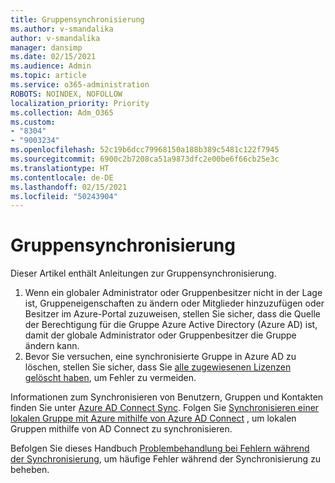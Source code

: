 ```yaml
---
title: Gruppensynchronisierung
ms.author: v-smandalika
author: v-smandalika
manager: dansimp
ms.date: 02/15/2021
ms.audience: Admin
ms.topic: article
ms.service: o365-administration
ROBOTS: NOINDEX, NOFOLLOW
localization_priority: Priority
ms.collection: Adm_O365
ms.custom:
- "8304"
- "9003234"
ms.openlocfilehash: 52c19b6dcc79968150a188b389c5481c122f7945
ms.sourcegitcommit: 6900c2b7208ca51a9873dfc2e00be6f66cb25e3c
ms.translationtype: HT
ms.contentlocale: de-DE
ms.lasthandoff: 02/15/2021
ms.locfileid: "50243904"
---
```

# <a name="group-sync"></a>Gruppensynchronisierung

Dieser Artikel enthält Anleitungen zur Gruppensynchronisierung.

1. Wenn ein globaler Administrator oder Gruppenbesitzer nicht in der Lage ist, Gruppeneigenschaften zu ändern oder Mitglieder hinzuzufügen oder Besitzer im Azure-Portal zuzuweisen, stellen Sie sicher, dass die Quelle der Berechtigung für die Gruppe Azure Active Directory (Azure AD) ist, damit der globale Administrator oder Gruppenbesitzer die Gruppe ändern kann.
2. Bevor Sie versuchen, eine synchronisierte Gruppe in Azure AD zu löschen, stellen Sie sicher, dass Sie [alle zugewiesenen Lizenzen gelöscht haben](https://docs.microsoft.com/azure/active-directory/enterprise-users/licensing-group-advanced), um Fehler zu vermeiden.

Informationen zum Synchronisieren von Benutzern, Gruppen und Kontakten finden Sie unter [Azure AD Connect Sync](https://docs.microsoft.com/azure/active-directory/hybrid/concept-azure-ad-connect-sync-user-and-contacts). Folgen Sie [Synchronisieren einer lokalen Gruppe mit Azure mithilfe von Azure AD Connect](https://docs.microsoft.com/azure/active-directory/hybrid/whatis-hybrid-identity?WT.mc_id=Portal-Microsoft_Azure_Support) , um lokalen Gruppen mithilfe von AD Connect zu synchronisieren.

Befolgen Sie dieses Handbuch [Problembehandlung bei Fehlern während der Synchronisierung](https://docs.microsoft.com/azure/active-directory/hybrid/tshoot-connect-sync-errors), um häufige Fehler während der Synchronisierung zu beheben.

